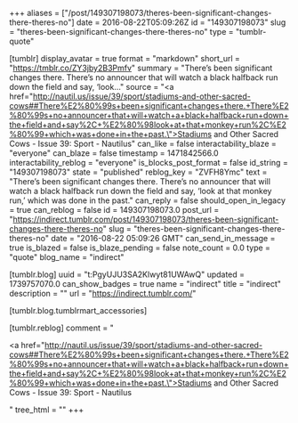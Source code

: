 +++
aliases = ["/post/149307198073/theres-been-significant-changes-there-theres-no"]
date = 2016-08-22T05:09:26Z
id = "149307198073"
slug = "theres-been-significant-changes-there-theres-no"
type = "tumblr-quote"

[tumblr]
display_avatar = true
format = "markdown"
short_url = "https://tmblr.co/ZY3jby2B3Pmfv"
summary = "There’s been significant changes there. There’s no announcer that will watch a black halfback run down the field and say, ‘look..."
source = "<a href=\"http://nautil.us/issue/39/sport/stadiums-and-other-sacred-cows##There%E2%80%99s+been+significant+changes+there.+There%E2%80%99s+no+announcer+that+will+watch+a+black+halfback+run+down+the+field+and+say%2C+%E2%80%98look+at+that+monkey+run%2C%E2%80%99+which+was+done+in+the+past.\">Stadiums and Other Sacred Cows - Issue 39: Sport - Nautilus</a>"
can_like = false
interactability_blaze = "everyone"
can_blaze = false
timestamp = 1471842566.0
interactability_reblog = "everyone"
is_blocks_post_format = false
id_string = "149307198073"
state = "published"
reblog_key = "ZVFH8Ymc"
text = "There’s been significant changes there. There’s no announcer that will watch a black halfback run down the field and say, ‘look at that monkey run,’ which was done in the past."
can_reply = false
should_open_in_legacy = true
can_reblog = false
id = 149307198073.0
post_url = "https://indirect.tumblr.com/post/149307198073/theres-been-significant-changes-there-theres-no"
slug = "theres-been-significant-changes-there-theres-no"
date = "2016-08-22 05:09:26 GMT"
can_send_in_message = true
is_blazed = false
is_blaze_pending = false
note_count = 0.0
type = "quote"
blog_name = "indirect"

[tumblr.blog]
uuid = "t:PgyUJU3SA2Klwyt81UWAwQ"
updated = 1739757070.0
can_show_badges = true
name = "indirect"
title = "indirect"
description = ""
url = "https://indirect.tumblr.com/"

[tumblr.blog.tumblrmart_accessories]

[tumblr.reblog]
comment = "<p><a href=\"http://nautil.us/issue/39/sport/stadiums-and-other-sacred-cows##There%E2%80%99s+been+significant+changes+there.+There%E2%80%99s+no+announcer+that+will+watch+a+black+halfback+run+down+the+field+and+say%2C+%E2%80%98look+at+that+monkey+run%2C%E2%80%99+which+was+done+in+the+past.\">Stadiums and Other Sacred Cows - Issue 39: Sport - Nautilus</a></p>"
tree_html = ""
+++
